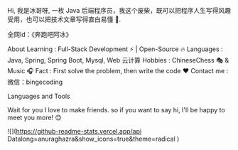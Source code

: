 Hi, 我是冰哥呀, 一枚 Java 后端程序员，我这个废柴，既可以把程序人生写得风趣受用，也可以把技术文章写得直白易懂 🚀.

全网Id：《奔跑吧阿冰》

About
Learning : Full-Stack Development ⚡ | Open-Source 🔥
Languages : Java, Spring, Spring Boot, Mysql, Web 云计算
Hobbies : ChineseChess 🎭 & Music 🎧
Fact : First solve the problem, then write the code ❤️
Contact me : 微信：bingecoding

Languages and Tools
     


Wait for you
 I love to make friends. so if you want to say hi, I'll be happy to meet you more! 😊

 
<!--
**Datalong/Datalong** is a ✨ _special_ ✨ repository because its `README.md` (this file) appears on your GitHub profile.

Here are some ideas to get you started:

- 🔭 I’m currently working on ...
- 🌱 I’m currently learning ...
- 👯 I’m looking to collaborate on ...
- 🤔 I’m looking for help with ...
- 💬 Ask me about ...
- 📫 How to reach me: ...
- 😄 Pronouns: ...
- ⚡ Fun fact: ...
-->
![](https://github-readme-stats.vercel.app/api Datalong=anuraghazra&show_icons=true&theme=radical )
